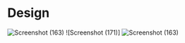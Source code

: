 # Design

![Screenshot (163)](https://user-images.githubusercontent.com/85895650/153209940-75dc260a-c3c6-4184-a9a4-3125a5c8042d.png)
![Screenshot (171)]
![Screenshot (163)](https://user-images.githubusercontent.com/85895650/153209940-75dc260a-c3c6-4184-a9a4-3125a5c8042d.png)
